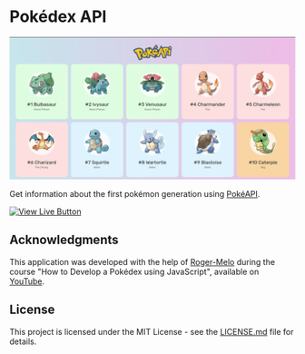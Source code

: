 # Pokédex API

![screenshot](./img/screenshot.png?raw=true "screenshot")

Get information about the first pokémon generation using [PokéAPI](https://pokeapi.co/).

<a href="https://gabriel-venezian.github.io/pokedex-api"><img src="https://img.shields.io/badge/View%20Live-3152A0?style=for-the-badge" alt="View Live Button"></a>

## Acknowledgments
This application was developed with the help of [Roger-Melo](https://github.com/Roger-Melo) during the course "How to Develop a Pokédex using JavaScript", available on [YouTube](https://www.youtube.com/watch?v=Uptu3NrBFBM).

## License
This project is licensed under the MIT License - see the [LICENSE.md](https://github.com/gabriel-venezian/pokedex-api/blob/main/LICENSE.md) file for details.
